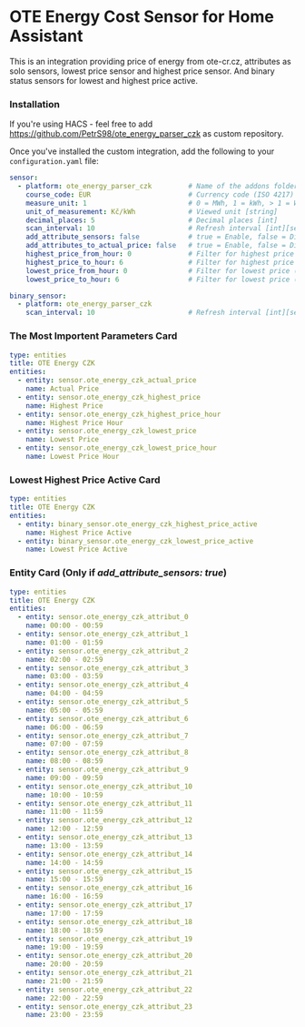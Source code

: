 # OTE Energy Cost Sensor for Home Assistant

This is an integration providing price of energy from ote-cr.cz, attributes as solo sensors, lowest price sensor and highest price sensor.
And binary status sensors for lowest and highest price active.

### Installation

If you're using HACS - feel free to add https://github.com/PetrS98/ote_energy_parser_czk as custom repository.

Once you've installed the custom integration, add the following to your `configuration.yaml` file:

```yaml
sensor:
  - platform: ote_energy_parser_czk         # Name of the addons folder
    course_code: EUR                        # Currency code (ISO 4217) to be converted to CZK [string]
    measure_unit: 1                         # 0 = MWh, 1 = kWh, > 1 = Wh [int]
    unit_of_measurement: Kč/kWh             # Viewed unit [string]
    decimal_places: 5                       # Decimal places [int]
    scan_interval: 10                       # Refresh interval [int][sec]
    add_attribute_sensors: false            # true = Enable, false = Disable
    add_attributes_to_actual_price: false   # true = Enable, false = Disable
    highest_price_from_hour: 0              # Filter for highest price (FROM)
    highest_price_to_hour: 6                # Filter for highest price (TO)
    lowest_price_from_hour: 0               # Filter for lowest price (FROM)
    lowest_price_to_hour: 6                 # Filter for lowest price (TO) 

binary_sensor:
  - platform: ote_energy_parser_czk
    scan_interval: 10                       # Refresh interval [int][sec]
```
### The Most Importent Parameters Card

```yaml
type: entities
title: OTE Energy CZK
entities:
  - entity: sensor.ote_energy_czk_actual_price
    name: Actual Price
  - entity: sensor.ote_energy_czk_highest_price
    name: Highest Price
  - entity: sensor.ote_energy_czk_highest_price_hour
    name: Highest Price Hour
  - entity: sensor.ote_energy_czk_lowest_price
    name: Lowest Price
  - entity: sensor.ote_energy_czk_lowest_price_hour
    name: Lowest Price Hour

```

### Lowest Highest Price Active Card

```yaml
type: entities
title: OTE Energy CZK
entities:
  - entity: binary_sensor.ote_energy_czk_highest_price_active
    name: Highest Price Active
  - entity: binary_sensor.ote_energy_czk_lowest_price_active
    name: Lowest Price Active

```

### Entity Card (Only if _add_attribute_sensors: true_)

```yaml
type: entities
title: OTE Energy CZK
entities:
  - entity: sensor.ote_energy_czk_attribut_0
    name: 00:00 - 00:59
  - entity: sensor.ote_energy_czk_attribut_1
    name: 01:00 - 01:59
  - entity: sensor.ote_energy_czk_attribut_2
    name: 02:00 - 02:59
  - entity: sensor.ote_energy_czk_attribut_3
    name: 03:00 - 03:59
  - entity: sensor.ote_energy_czk_attribut_4
    name: 04:00 - 04:59
  - entity: sensor.ote_energy_czk_attribut_5
    name: 05:00 - 05:59
  - entity: sensor.ote_energy_czk_attribut_6
    name: 06:00 - 06:59
  - entity: sensor.ote_energy_czk_attribut_7
    name: 07:00 - 07:59
  - entity: sensor.ote_energy_czk_attribut_8
    name: 08:00 - 08:59
  - entity: sensor.ote_energy_czk_attribut_9
    name: 09:00 - 09:59
  - entity: sensor.ote_energy_czk_attribut_10
    name: 10:00 - 10:59
  - entity: sensor.ote_energy_czk_attribut_11
    name: 11:00 - 11:59
  - entity: sensor.ote_energy_czk_attribut_12
    name: 12:00 - 12:59
  - entity: sensor.ote_energy_czk_attribut_13
    name: 13:00 - 13:59
  - entity: sensor.ote_energy_czk_attribut_14
    name: 14:00 - 14:59
  - entity: sensor.ote_energy_czk_attribut_15
    name: 15:00 - 15:59
  - entity: sensor.ote_energy_czk_attribut_16
    name: 16:00 - 16:59
  - entity: sensor.ote_energy_czk_attribut_17
    name: 17:00 - 17:59
  - entity: sensor.ote_energy_czk_attribut_18
    name: 18:00 - 18:59
  - entity: sensor.ote_energy_czk_attribut_19
    name: 19:00 - 19:59
  - entity: sensor.ote_energy_czk_attribut_20
    name: 20:00 - 20:59
  - entity: sensor.ote_energy_czk_attribut_21
    name: 21:00 - 21:59
  - entity: sensor.ote_energy_czk_attribut_22
    name: 22:00 - 22:59
  - entity: sensor.ote_energy_czk_attribut_23
    name: 23:00 - 23:59
```
